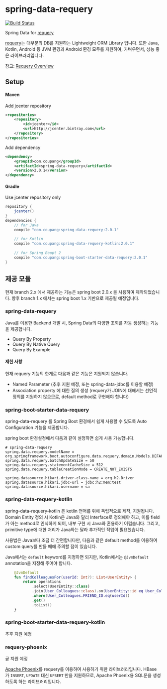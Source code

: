 # spring-data-requery
[![Build Status](https://travis-ci.org/coupang/spring-data-requery.svg?branch=2.x)](https://travis-ci.org/coupang/spring-data-requery)

Spring Data for [requery](http://requery.io) 

[requery](http://requery.io)는 대부분의 DB를 지원하는 Lightweight ORM Library 입니다. 
또한 Java, Kotlin, Android 등 JVM 환경과 Android 환경 모두를 지원하여, 가벼우면서, 성능 좋은 라이브러리입니다.

참고: [Requery Overview](doc/Requery%20Overview.pdf)

## Setup

#### Maven

Add jcenter repository 
```xml
<repositories>
    <repository>
        <id>jcenter</id>
        <url>http://jcenter.bintray.com</url>
    </repository>
</repositories>
```

Add dependency
```xml
<dependency>
    <groupId>com.coupang</groupId>
    <artifactId>spring-data-requery</artifactId>
    <version>2.0.1</version>
</dependency>
```

#### Gradle

Use jcenter repository only 

```groovy
repository {
    jcenter()
}
dependencies {
    // for Java
    compile "com.coupang:spring-data-requery:2.0.1"
    
    // for Kotlin
    compile "com.coupang:spring-data-requery-kotlin:2.0.1"
    
    // for Spring Boopt 2
    compile "com.coupang:spring-boot-starter-data-requery:2.0.1"
}
```


## 제공 모듈

현재 branch 2.x 에서 제공하는 기능은 spring boot 2.0.x 을 사용하여 제작되었습니다. 
향후 branch 1.x 에서는 spring boot 1.x 기반으로 제공될 예정입니다. 

### spring-data-requery

Java를 이용한 Backend 개발 시, Spring Data의 다양한 조회를 자동 생성하는 기능을 제공합니다.

* Query By Property
* Query By Native Query
* Query By Example 

#### 제한 사항
 
현재 requery 기능의 한계로 다음과 같은 기능은 지원되지 않습니다.

* Named Parameter (추후 지원 예정, 또는 spring-data-jdbc를 이용할 예정)
* Association property 에 대한 질의 생성 (requery가 JOIN에 대해서는 선언적 정의를 지원하지 않으므로, default method로 구현해야 합니다)


### spring-boot-starter-data-requery

spring-data-requery 를 Spring Boot 환경에서 쉽게 사용할 수 있도록 Auto Configuration 기능을 제공합니다.

spring boot 환경설정에서 다음과 같이 설정하면 쉽게 사용 가능합니다.

```properties
# spring-data-requery
spring.data.requery.modelName = org.springframework.boot.autoconfigure.data.requery.domain.Models.DEFAULT
spring.data.requery.batchUpdateSize = 50
spring.data.requery.statementCacheSize = 512
spring.data.requery.tableCreationMode = CREATE_NOT_EXISTS

spring.datasource.hikari.driver-class-name = org.h2.Driver
spring.datasource.hikari.jdbc-url = jdbc:h2:mem:test
spring.datasource.hikari.username = sa
```
 

### spring-data-requery-kotlin

spring-data-requery-kotlin 은 kotlin 언어를 위해 독립적으로 제작, 지원됩니다. Domain Entity 정의 시 
Kotlin은 Java와 달리 Interface로 정의해야 하고, 이를 field가 아는 method로 인식하게 되어, 내부 구현 시 Java와 혼용하기 어렵습니다.
그리고, primitive type에 대한 처리가 Java와는 달라 추가적인 작업이 필요했습니다.

사용법은 Java보다 조금 더 간편합니다만, 다음과 같은 default method를 이용하여 custom query를 만들 때에 주의할 점이 있습니다.

Java에서는 `default` keyword를 지정하면 되지만, Kotlin에서는 `@JvmDefault` annotation을 지정해 주어야 합니다.

```kotlin
    @JvmDefault
    fun findColleaguesFor(userId: Int?): List<UserEntity> {
        return operations
            .select(UserEntity::class)
            .join(User_Colleagues::class).on(UserEntity::id eq User_Colleagues.USER_ID)
            .where(User_Colleagues.FRIEND_ID.eq(userId))
            .get()
            .toList()
    }
``` 

### spring-boot-starter-data-requery-kotlin

추후 지원 예정 


### requery-phoenix

곧 지원 예정  

[Apache Phoenix](https://phoenix.apache.org/)를 requery를 이용하여 사용하기 위한 라이브러리입니다. 
HBase 가 `INSERT`, `UPDATE`  대신 `UPSERT`  만을 지원하므로, Apache Phoenix용 SQL문을 생성하도록 하는 라이브러리입니다.
